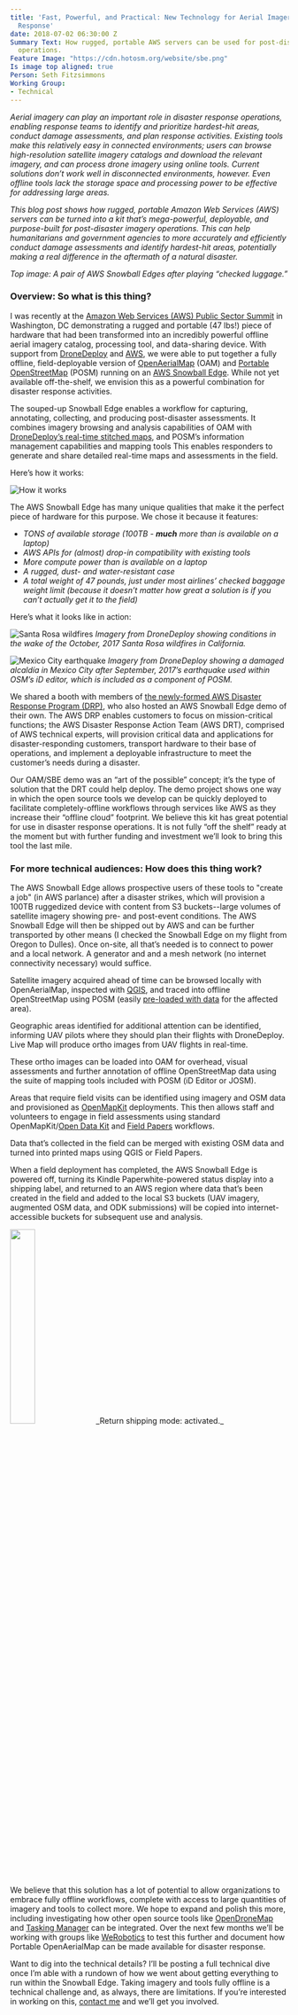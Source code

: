 ```yaml
---
title: 'Fast, Powerful, and Practical: New Technology for Aerial Imagery in Disaster
  Response'
date: 2018-07-02 06:30:00 Z
Summary Text: How rugged, portable AWS servers can be used for post-disaster imagery
  operations.
Feature Image: "https://cdn.hotosm.org/website/sbe.png"
Is image top aligned: true
Person: Seth Fitzsimmons
Working Group:
- Technical
---
```


_Aerial imagery can play an important role in disaster response operations, enabling response teams to identify and prioritize hardest-hit areas, conduct damage assessments, and plan response activities. Existing tools make this relatively easy in connected environments; users can browse high-resolution satellite imagery catalogs and download the relevant imagery, and can process drone imagery using online tools. Current solutions don’t work well in disconnected environments, however. Even offline tools lack the storage space and processing power to be effective for addressing large areas._

_This blog post shows how rugged, portable Amazon Web Services (AWS) servers can be turned into a kit that’s mega-powerful, deployable, and purpose-built for post-disaster imagery operations. This can help humanitarians and government agencies to more accurately and efficiently conduct damage assessments and identify hardest-hit areas, potentially making a real difference in the aftermath of a natural disaster._

_Top image: A pair of AWS Snowball Edges after playing “checked luggage.”_

### Overview: So what is this thing?

I was recently at the [Amazon Web Services (AWS) Public Sector Summit](https://aws.amazon.com/summits/public-sector-summit-washington-dc-2018/) in Washington, DC demonstrating a rugged and portable (47 lbs!) piece of hardware that had been transformed into an incredibly powerful offline aerial imagery catalog, processing tool, and data-sharing device. With support from [DroneDeploy](https://www.dronedeploy.com/) and [AWS](https://aws.amazon.com/), we were able to put together a fully offline, field-deployable version of [OpenAerialMap](https://openaerialmap.org/) (OAM) and [Portable OpenStreetMap](http://posm.io/) (POSM) running on an [AWS Snowball Edge](https://aws.amazon.com/snowball-edge/). While not yet available off-the-shelf, we envision this as a powerful combination for disaster response activities.

The souped-up Snowball Edge enables a workflow for capturing, annotating, collecting, and producing post-disaster assessments. It combines imagery browsing and analysis capabilities of OAM with [DroneDeploy’s real-time stitched maps](https://www.dronedeploy.com/live-map.html), and POSM’s information management capabilities and mapping tools This enables responders to generate and share detailed  real-time maps and assessments in the field.

Here’s how it works:

![How it works](https://cdn.hotosm.org/website/poam-how-it-works.png)

The AWS Snowball Edge has many unique qualities that make it the perfect piece of hardware for this purpose. We chose it because it features:

* _TONS of available storage (100TB - **much** more than is available on a laptop)_
* _AWS APIs for (almost) drop-in compatibility with existing tools_
* _More compute power than is available on a laptop_
* _A rugged, dust- and water-resistant case_
* _A total weight of 47 pounds, just under most airlines’ checked baggage weight limit (because it doesn’t matter how great a solution is if you can’t actually get it to the field)_

Here’s what it looks like in action:

![Santa Rosa wildfires](https://cdn.hotosm.org/website/poam-santa-rosa.png)
_Imagery from DroneDeploy showing conditions in the wake of the October, 2017 Santa Rosa wildfires in California._

![Mexico City earthquake](https://cdn.hotosm.org/website/poam-mx-earthquake.png)
_Imagery from DroneDeploy showing a damaged alcaldía in Mexico City after September, 2017’s earthquake used within OSM’s iD editor, which is included as a component of POSM._

We shared a booth with members of [the newly-formed AWS Disaster Response Program (DRP)](https://aws.amazon.com/government-education/nonprofits/disaster-response/), who also hosted an AWS Snowball Edge demo of their own. The AWS DRP enables customers to focus on mission-critical functions; the AWS Disaster Response Action Team (AWS DRT), comprised of AWS technical experts, will provision critical data and applications for disaster-responding customers, transport hardware to their base of operations, and implement a deployable infrastructure to meet the customer’s needs during a disaster.

Our OAM/SBE demo was an “art of the possible” concept; it’s the type of solution that the DRT could help deploy. The demo project shows one way in which the open source tools we develop can be quickly deployed to facilitate completely-offline workflows through services like AWS as they increase their “offline cloud” footprint. We believe this kit has great potential for use in disaster response operations. It is not fully “off the shelf” ready at the moment but with further funding and investment we’ll look to bring this tool the last mile.

### For more technical audiences: How does this thing work?

The AWS Snowball Edge allows prospective users of these tools to "create a job" (in AWS parlance) after a disaster strikes, which will provision a 100TB ruggedized device with content from S3 buckets--large volumes of satellite imagery showing pre- and post-event conditions. The AWS Snowball Edge will then be shipped out by AWS and can be further transported by other means (I checked the Snowball Edge on my flight from Oregon to Dulles). Once on-site, all that’s needed is to connect to power and a local network. A generator and and a mesh network (no internet connectivity necessary) would suffice.

Satellite imagery acquired ahead of time can be browsed locally with OpenAerialMap, inspected with [QGIS](https://qgis.org/), and traced into offline OpenStreetMap using POSM (easily [pre-loaded with data](http://posm.io/preparing-for-the-field/) for the affected area).

Geographic areas identified for additional attention can be identified, informing UAV pilots where they should plan their flights with DroneDeploy. Live Map will produce ortho images from UAV flights in real-time.

These ortho images can be loaded into OAM for overhead, visual assessments and further annotation of offline OpenStreetMap data using the suite of mapping tools included with POSM (iD Editor or JOSM).

Areas that require field visits can be identified using imagery and OSM data and provisioned as [OpenMapKit](http://openmapkit.org/) deployments. This then allows staff and volunteers to engage in field assessments using standard OpenMapKit/[Open Data Kit](https://opendatakit.org/) and [Field Papers](http://fieldpapers.org/) workflows.

Data that’s collected in the field can be merged with existing OSM data and turned into printed maps using QGIS or Field Papers.

When a field deployment has completed, the AWS Snowball Edge is powered off, turning its Kindle Paperwhite-powered status display into a shipping label, and returned to an AWS region where data that’s been created in the field and added to the local S3 buckets (UAV imagery, augmented OSM data, and ODK submissions) will be copied into internet-accessible buckets for subsequent use and analysis.

<img src="https://cdn.hotosm.org/website/sbe-shipping.png" style="width:30%;">
_Return shipping mode: activated._

We believe that this solution has a lot of potential to allow organizations to embrace fully offline workflows, complete with access to large quantities of imagery and tools to collect more. We hope to expand and polish this more, including investigating how other open source tools like [OpenDroneMap](http://opendronemap.org/) and [Tasking Manager](https://tasks.hotosm.org/) can be integrated. Over the next few months we’ll be working with groups like [WeRobotics](https://werobotics.org/) to test this further and document how Portable OpenAerialMap can be made available for disaster response.

Want to dig into the technical details? I’ll be posting a full technical dive once I’m able with a rundown of how we went about getting everything to run within the Snowball Edge. Taking imagery and tools fully offline is a technical challenge and, as always, there are limitations. If you’re interested in working on this, [contact me](mailto:seth.fitzsimmons@hotosm.org) and we’ll get you involved.
